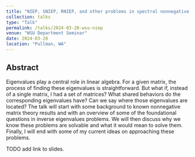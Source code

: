 ```yaml
---
title: "NIEP, SNIEP, RNIEP, and other problems in spectral nonnegative matrix theory"
collection: talks
type: "Talk"
permalink: /talks/2024-03-20-wsu-niep
venue: "WSU Department Seminar"
date: 2024-03-20
location: "Pullman, WA"
---
```


## Abstract 

Eigenvalues play a central role in linear algebra. For a given matrix, the process of finding these eigenvalues is straightforward. But what if, instead of a single matrix, I had a set of matrices? What shared behaviors do the corresponding eigenvalues have? Can we say where those eigenvalues are located? The talk will start with some background to known nonnegative matrix theory results and with an overview of some of the foundational questions in inverse eigenvalues problems. We will then discuss why we know these problems are solvable and what it would mean to solve them. Finally, I will end with some of my current ideas on approaching these problems.

TODO add link to slides.